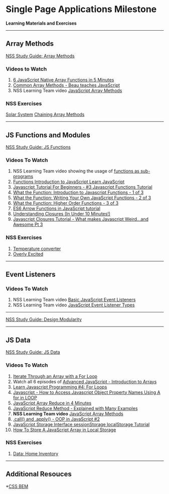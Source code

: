 # Single Page Applications Milestone

**Learning Materials and Exercises**

---

## Array Methods

[NSS Study Guide: Array Methods](learning-materials/JS_ARRAY_METHODS.md)

### Videos to Watch
1. [6 JavaScript Native Array Functions in 5 Minutes](https://www.youtube.com/watch?v=9ar5ZpBW7NE)
1. [Common Array Methods - Beau teaches JavaScript](https://www.youtube.com/watch?v=MeZVVxLn26E)
1. NSS Learning Team video [JavaScript Array Methods](https://www.youtube.com/watch?v=y2LSiUm29hc&list=PLX0ucpUE_qIOUsxGNEPpP9yonb4zerVIC&index=2)

### NSS Exercises
[Solar System](learning-materials/JS_ARRAY_SOLAR_SYSTEM.md)
[Chaining Array Methods](learning-materials/SP_JS_ARRAYS_CHAINING.md)

---

## JS Functions and Modules

[NSS Study Guide: JS Functions](learning-materials/JS_FUNCTION_BASICS.md)

### Videos To Watch
1. NSS Learning Team video showing the usage of [functions as sub-programs](https://www.youtube.com/watch?v=XBVombfX-lQ&list=PLX0ucpUE_qIOUsxGNEPpP9yonb4zerVIC&index=1)
1. [Functions Introduction to JavaScript Learn JavaScript](https://www.youtube.com/watch?v=cX4tVeJXp3Y)
1. [Javascript Tutorial For Beginners - #3 Javascript Functions Tutorial](https://www.youtube.com/watch?v=AY6X5jZZ_JE)
1. [What the Function: Introduction to Javascript Functions - 1 of 3](https://www.youtube.com/watch?v=hVHl20w0glE)
1. [What the Function: Writing Your Own JavaScript Functions - 2 of 3](https://www.youtube.com/watch?v=Q_GZtTwhjFQ)
1. [What the Function: Higher Order Functions - 3 of 3](https://www.youtube.com/watch?v=jE7MAh2EgSQ)
1. [ES6 Arrow Functions in JavaScript tutorial](https://www.youtube.com/watch?v=_pfXEv9cFGE)
1. [Understanding Closures (In Under 10 Minutes!)](https://www.youtube.com/watch?v=rBBwrBRoOOY)
1. [Javascript Closures Tutorial - What makes Javascript Weird...and Awesome Pt 3](https://www.youtube.com/watch?v=ZqGFKcCcO-Y)

### NSS Exercises
1. [Temperature converter](learning-materials/JS_CONVERTER.md)
1. [Overly Excited](learning-materials/JS_OVERLYEXCITED.md)

---

## Event Listeners

### Videos To Watch
1. NSS Learning Team video [Basic JavaScript Event Listeners](https://www.youtube.com/watch?v=4XvM096cQF4&list=PLX0ucpUE_qIOUsxGNEPpP9yonb4zerVIC&index=3)
1. NSS Learning Team video [JavaScript Event Listener Types](https://www.youtube.com/watch?v=5zlueGaybjc&index=4&list=PLX0ucpUE_qIOUsxGNEPpP9yonb4zerVIC)

---

[NSS Study Guide: Design Modularity](learning-materials/DESIGN_MODULARITY.md)

---
## JS Data

[NSS Study Guide: JS Data](learning-materials/JS_DATA.md)

### Videos To Watch

1. [Iterate Through an Array with a For Loop](https://www.youtube.com/watch?v=IIiZcu3JSsQ)
1. Watch all 6 episodes of [Advanced JavaScript - Introduction to Arrays](https://www.youtube.com/watch?v=UqWN8LXUldc&list=PLvZkOAgBYrsSMNbUiupQpQahsdyjaY6EM)
1. [Learn Javascript Programming #4: For Loops](https://youtu.be/BxFi7vVZx4s?t=1384)
1. [Javascript - How to Access Javascript Object Property Names Using A for in LOOP](https://www.youtube.com/watch?v=fDBuAnu0fvo)
1. [JavaScript Array Reduce in 4 Minutes](https://www.youtube.com/watch?v=tsIAyUQc8Ig)
1. [JavaScript Reduce Method - Explained with Many Examples](https://www.youtube.com/watch?v=7tAueErVUQU)
1. **NSS Learning Team video** [JavaScript Array Methods](https://www.youtube.com/watch?v=y2LSiUm29hc&list=PLX0ucpUE_qIOUsxGNEPpP9yonb4zerVIC&index=2)
1. [.call() and .apply() - OOP in JavaScript #2](https://www.youtube.com/watch?v=qLhokqv0zxg)
1. [JavaScript Storage Interface sessionStorage localStorage Tutorial](https://www.youtube.com/watch?v=klLMeL7I4O0)
1. [How To Store A JavaScript Array in Local Storage](https://www.youtube.com/watch?v=RbfG7NLKDgQ)

### NSS Exercises
1. [Data: Home Inventory](learning-materials/JS_DATA_HOME_INVENTORY.md)

---
## Additional Resouces

*[CSS BEM](learning-materials/SP_CSS_BEM.md)
